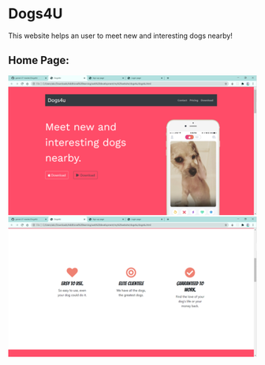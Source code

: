 # Dogs4U
This website helps an user to meet new and interesting dogs nearby!

## Home Page:

<img src="header.png"></img>
<img src="mid.png"></img>
